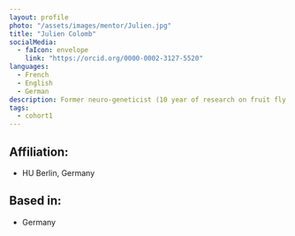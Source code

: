 ```yaml
---
layout: profile
photo: "/assets/images/mentor/Julien.jpg"
title: "Julien Colomb"
socialMedia:
  - faIcon: envelope
    link: "https://orcid.org/0000-0002-3127-5520"
languages:
  - French
  - English
  - German
description: Former neuro-geneticist (10 year of research on fruit fly memory and behavior), I have been more recently interested in data analysis and management, as a specialisation for my interests in open science (open research). I am presently working on ways (technical and social) to implement the principles of FAIR and open data in the lab workflow and ways to foster collaboration between researchers via the SmartFigure Gallery project.
tags:
  - cohort1
---
```


## Affiliation:
- HU Berlin, Germany

## Based in:
- Germany